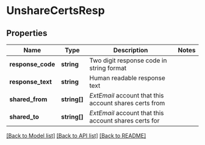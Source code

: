 # UnshareCertsResp

## Properties
Name | Type | Description | Notes
------------ | ------------- | ------------- | -------------
**response_code** | **string** | Two digit response code in string format | 
**response_text** | **string** | Human readable response text | 
**shared_from** | **string[]** | _ExtEmail_ account that this account shares certs from | 
**shared_to** | **string[]** | _ExtEmail_ account that this account shares certs for | 

[[Back to Model list]](../README.md#documentation-for-models) [[Back to API list]](../README.md#documentation-for-api-endpoints) [[Back to README]](../README.md)


